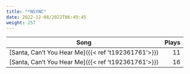 ```yaml
---
title: "*NSYNC"
date: 2022-12-08/2022T06:49:45
weight: 257
---
```




 Song | Plays 
----- | -----:
[Santa, Can’t You Hear Me]({{< ref 't192361761'>}}) | 11
[Santa, Can’t You Hear Me]({{< ref 't192361761'>}}) | 16
